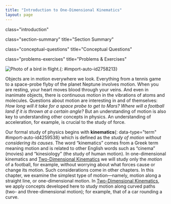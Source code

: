 ```yaml
---
title: "Introduction to One-Dimensional Kinematics"
layout: page
---
```



<cnx-pi data-type="cnx.flag.introduction"> class="introduction" </cnx-pi>

<cnx-pi data-type="cnx.eoc">class="section-summary" title="Section Summary"</cnx-pi>

<cnx-pi data-type="cnx.eoc">class="conceptual-questions" title="Conceptual Questions"</cnx-pi>

<cnx-pi data-type="cnx.eoc">class="problems-exercises" title="Problems &amp; Exercises"</cnx-pi>

 ![Photo of a bird in flight.](../resources/Figure_02_00_01_D.jpg "The motion of an American kestrel through the air can be described by the bird&#x2019;s displacement, speed, velocity, and acceleration. When it flies in a straight line without any change in direction, its motion is said to be one dimensional. (credit: Vince Maidens, Wikimedia Commons)"){: #import-auto-id2758213}

Objects are in motion everywhere we look. Everything from a tennis game to a space-probe flyby of the planet Neptune involves motion. When you are resting, your heart moves blood through your veins. And even in inanimate objects, there is continuous motion in the vibrations of atoms and molecules. Questions about motion are interesting in and of themselves: *How long will it take for a space probe to get to Mars? Where will a football land if it is thrown at a certain angle?* But an understanding of motion is also key to understanding other concepts in physics. An understanding of acceleration, for example, is crucial to the study of force.

Our formal study of physics begins with **kinematics**{: data-type="term" #import-auto-id4259538} which is defined as the *study of motion without considering its causes*. The word “kinematics” comes from a Greek term meaning motion and is related to other English words such as “cinema” (movies) and “kinesiology” (the study of human motion). In one-dimensional kinematics and [Two-Dimensional Kinematics](/m42126) we will study only the *motion* of a football, for example, without worrying about what forces cause or change its motion. Such considerations come in other chapters. In this chapter, we examine the simplest type of motion—namely, motion along a straight line, or one-dimensional motion. In [Two-Dimensional Kinematics](/m42126), we apply concepts developed here to study motion along curved paths (two- and three-dimensional motion); for example, that of a car rounding a curve.

